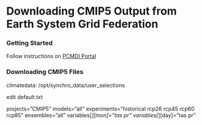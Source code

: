 Downloading CMIP5 Output from Earth System Grid Federation
=============================================

### Getting Started

Follow instructions on [PCMDI Portal](http://cmip-pcmdi.llnl.gov/cmip5/data_getting_started.html)

### Downloading CMIP5 Files

climatedata: /opt/synchro_data/user_selections

edit default.txt

projects=”CMIP5"
models=”all"
experiments=”historical rcp26 rcp45 rcp60 rcp85”
ensembles=”all”
variables[*][mon]=”tas pr”
variables[*][day]=”tas pr”
